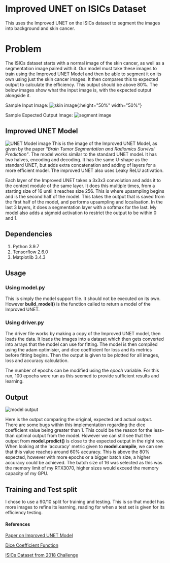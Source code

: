 # Improved UNET on ISICs Dataset

This uses the Improved UNET on the ISICs dataset to segment the images into background and skin cancer. 

# Problem 

The ISICs dataset starts with a normal image of the skin cancer, as well as a segmentation image paired with it. Our model must take these images to train using the Improved UNET Model and then be able to segment it on its own using just the skin cancer images. It then compares this to expected output to calculate the efficiency. This output should be above 80%. The below images show what the input image is, with the expected output alongside it.

Sample Input Image:
![skin image](https://github.com/AndrewLuong6/PatternFlow/blob/topic-recognition/recognition/45820188-UNET/Images/Input%20Image.jpg?raw=true){:height="50%" width="50%"}

Sample Expected Output Image:
![segment image](https://github.com/AndrewLuong6/PatternFlow/blob/topic-recognition/recognition/45820188-UNET/Images/Expected%20Output.png?raw=true)

## Improved UNET Model

![UNET Model image](https://github.com/AndrewLuong6/PatternFlow/blob/topic-recognition/recognition/45820188-UNET/Images/Improved%20UNET.png?raw=true)
This is the image of the Improved UNET Model, as given by the paper *"Brain Tumor Segmentation and Radiomics Survival Prediction"*. The model works similar to the standard UNET model. It has two halves, encoding and decoding. It has the same U-shape as the standard UNET, but adds extra concatenation and adding of layers for a more efficient model. The improved UNET also uses Leaky ReLU activation.

Each layer of the Improved UNET takes a 3x3x3 convolution and adds it to the context module of the same layer. It does this multiple times, from a starting size of 16 until it reaches size 256.  This is where upsampling begins and is the second half of the model. This takes the output that is saved from the first half of the model, and performs upsampling and localisation. In the last 3 layers, it does a segmentation layer with a softmax for the last. My model also adds a sigmoid activation to restrict the output to be within 0 and 1.

## Dependencies 
1. Python 3.9.7
2. Tensorflow 2.6.0
3. Matplotlib 3.4.3

## Usage 

### Using model.py
This is simply the model support file. It should not be executed on its own. However **build_model()** is the function called to return a model of the Improved UNET.

### Using driver.py
The driver file works by making a copy of the Improved UNET model, then loads the data. It loads the images into a dataset which then gets converted into arrays that the model can use for fitting. The model is then compiled using the adam optimisier, and dice coefficient for loss and its metrics before fitting begins.
Then the output is given to be plotted for all images, loss and accuracy calculation.

The number of epochs can be modified using the *epoch* variable. For this run, 100 epochs were run as this seemed to provide sufficient results and learning.

## Output
![model output](https://github.com/AndrewLuong6/PatternFlow/blob/topic-recognition/recognition/45820188-UNET/Images/Sample%20Output.png?raw=true)

Here is the output comparing the original, expected and actual output. There are some bugs within this implementation regarding the dice coefficient value being greater than 1. This could be the reason for the less-than optimal output from the model. However we can still see that the output from **model.predict()** is close to the expected output in the right row. When looking at the 'accuracy' metric given to **model.compile**, we can see that this value reaches around 60% accuracy. This is above the 80% expected, however with more epochs or a bigger batch size, a higher accuracy could be achieved. The batch size of 16 was selected as this was the memory limit of my RTX3070, higher sizes would exceed the memory capacity of my GPU.

## Training and Test split
I chose to use a 90/10 split for training and testing. This is so that model has more images to refine its learning, reading for when a test set is given for its efficiency testing.


#### References
[Paper on Improved UNET Model](https://arxiv.org/pdf/1802.10508v1.pdf)

[Dice Coefficient Function](https://medium.com/@karan_jakhar/100-days-of-code-day-7-84e4918cb72c)

[ISICs Dataset from 2018 Challenge](https://challenge2018.isic-archive.com/)